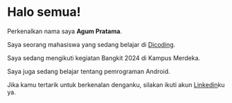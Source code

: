 # Halo semua! 

Perkenalkan nama saya **Agum Pratama**.<br>

Saya seorang mahasiswa yang sedang belajar di [Dicoding](https://www.dicoding.com/).<br>

Saya sedang mengikuti kegiatan Bangkit 2024 di Kampus Merdeka.<br>

Saya juga sedang belajar tentang pemrograman Android.<br>

Jika kamu tertarik untuk berkenalan denganku, silakan ikuti akun [Linkedin](https://www.linkedin.com/in/agum-p-229014111/)ku ya.

